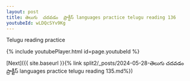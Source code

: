 ```yaml
---
layout: post
title: తెలుగు  చదవడం  ప్రాక్టీస్ languages practice telugu reading 136
youtubeId: wLDQcSYv9Kg
---
```

 
 
Telugu reading practice
 
 
 
 
 


{% include youtubePlayer.html id=page.youtubeId %}
 
[Next]({{ site.baseurl }}{% link  split2/_posts/2024-05-28-తెలుగు  చదవడం  ప్రాక్టీస్ languages practice telugu reading 135.md%})
 
